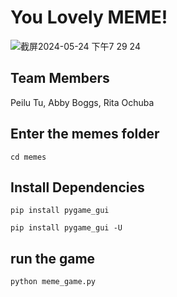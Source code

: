 # You Lovely MEME!
![截屏2024-05-24 下午7 29 24](https://github.com/peilutu/Team16_Hackathon/assets/85421108/25c79ab7-8fc6-42d3-86b7-473cc1303d3c)

## Team Members

Peilu Tu, Abby Boggs, Rita Ochuba

## Enter the memes folder

`cd memes`

## Install Dependencies

`pip install pygame_gui`

`pip install pygame_gui -U`

## run the game

`python meme_game.py`
